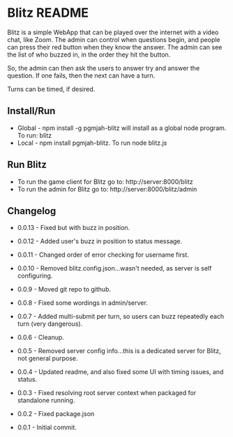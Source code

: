 # Blitz README
Blitz is a simple WebApp that can be played over the internet with a video chat, like Zoom.  The admin can control when questions begin, and
people can press their red button when they know the answer.  The admin can see the list of who buzzed in, in the order they hit the button.

So, the admin can then ask the users to answer try and answer the question.  If one fails, then the next can have a turn.

Turns can be timed, if desired.

## Install/Run
* Global - npm install -g pgmjah-blitz will install as a global node program.  To run: blitz
* Local - npm install pgmjah-blitz. To run node blitz.js

## Run Blitz
* To run the game client for Blitz go to: http://server:8000/blitz
* To run the admin for Blitz go to: http://server:8000/blitz/admin

## Changelog

* 0.0.13 - Fixed but with buzz in position.

* 0.0.12 - Added user's buzz in position to status message.

* 0.0.11 - Changed order of error checking for username first.

* 0.0.10 - Removed blitz.config.json...wasn't needed, as server is self configuring.

* 0.0.9 - Moved git repo to github.

* 0.0.8 - Fixed some wordings in admin/server.

* 0.0.7 - Added multi-submit per turn, so users can buzz repeatedly each turn (very dangerous).

* 0.0.6 - Cleanup.

* 0.0.5 - Removed server config info...this is a dedicated server for Blitz, not general purpose.

* 0.0.4 - Updated readme, and also fixed some UI with timing issues, and status.

* 0.0.3 - Fixed resolving root server context when packaged for standalone running.

* 0.0.2 - Fixed package.json

* 0.0.1 - Initial commit.
